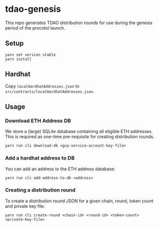 # tdao-genesis

This repo generates TDAO distribution rounds for use during the genesis period of the procotol launch.

## Setup

```
yarn set version stable
yarn install
```

## Hardhat

Copy `localHardhatAddresses.json` to `src/contracts/localHardhatAddresses.json`.

## Usage

### Download ETH Address DB

We store a (large) SQLite database containing all eligible ETH addresses.
 This is required as one-time pre-requisite for creating distribution rounds.

```
yarn run cli download-db <gcp-service-account-key-file>
```

### Add a hardhat address to DB

You can add an address to the ETH address database:

```
yarn run cli add-address-to-db <address>
```

### Creating a distribution round 

To create a distribution round JSON for a given chain, round, token count and private key file:

```
yarn run cli create-round <chain-id> <round-id> <token-count> <private-key-file>
```
